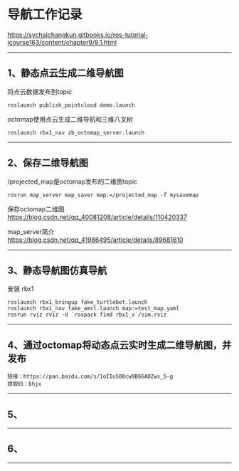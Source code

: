 # 导航工作记录

https://sychaichangkun.gitbooks.io/ros-tutorial-icourse163/content/chapter9/9.1.html

---

## 1、静态点云生成二维导航图

将点云数据发布到topic

```
roslaunch publish_pointcloud demo.launch
```

octomap使用点云生成二维导航和三维八叉树
```
roslaunch rbx1_nav zb_octomap_server.launch
````


---


## 2、保存二维导航图

/projected_map是octomap发布的二维图topic

```
rosrun map_server map_saver map:=/projected_map -f mysavemap
```

保存octomap二维图
https://blog.csdn.net/qq_40081208/article/details/110420337

map_server简介
https://blog.csdn.net/qq_41986495/article/details/89681610

---

## 3、静态导航图仿真导航

安装
rbx1

```
roslaunch rbx1_bringup fake_turtlebot.launch
roslaunch rbx1_nav fake_amcl.launch map:=test_map.yaml
rosrun rviz rviz -d `rospack find rbx1_v`/sim.rviz
```

---

## 4、通过octomap将动态点云实时生成二维导航图，并发布
```
链接：https://pan.baidu.com/s/1oIIuS08cw9B6GAOZws_5-g 
提取码：bhjx 
```

---

## 5、


---

## 6、

---
